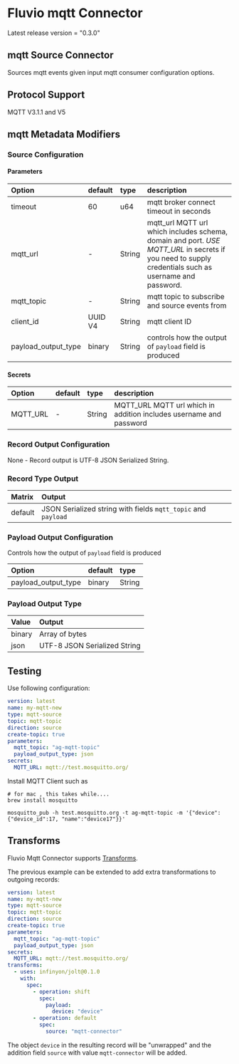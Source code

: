 # Fluvio mqtt Connector

Latest release version = "0.3.0"

## mqtt Source Connector

Sources mqtt events given input mqtt consumer configuration options.

## Protocol Support

MQTT V3.1.1 and V5

## mqtt Metadata Modifiers

### Source Configuration

#### Parameters

| Option              | default  | type     | description                                                                                                                                          |
|:--------------------|:---------|:---------|:-----------------------------------------------------------------------------------------------------------------------------------------------------|
| timeout             | 60       | u64      | mqtt broker connect timeout in seconds                                                                                                               |
| mqtt_url            | -        | String   | mqtt_url MQTT url which includes schema, domain and port. *USE MQTT_URL* in secrets if you need to supply credentials such as username and password. |
| mqtt_topic          | -        | String   | mqtt topic to subscribe and source events from                                                                                                       |
| client_id           | UUID V4  | String   | mqtt client ID                                                                                                                                       |
| payload_output_type | binary   | String   | controls how the output of `payload` field is produced                                                                                               |

#### Secrets

| Option        | default  | type   | description                                             |
| :---          | :---     | :---   | :----                                                   |
| MQTT_URL      | -        | String | MQTT_URL MQTT url which in addition includes username and password   |

### Record Output Configuration

None - Record output is UTF-8 JSON Serialized String.

### Record Type Output

| Matrix  | Output                                                        |
| :---    |:--------------------------------------------------------------|
| default | JSON Serialized string with fields `mqtt_topic` and `payload` |

### Payload Output Configuration

Controls how the output of `payload` field is produced

| Option              | default | type     | 
|:--------------------|:--------|:---------|
| payload_output_type | binary  | String   | 


### Payload Output Type

| Value  | Output                       |
|:-------|:-----------------------------|
| binary | Array of bytes               |
| json   | UTF-8 JSON Serialized String |


## Testing

Use following configuration:

```yaml
version: latest
name: my-mqtt-new
type: mqtt-source
topic: mqtt-topic
direction: source
create-topic: true
parameters:
  mqtt_topic: "ag-mqtt-topic"
  payload_output_type: json  
secrets:
  MQTT_URL: mqtt://test.mosquitto.org/
```


Install MQTT Client such as
```
# for mac , this takes while....
brew install mosquitto

mosquitto_pub -h test.mosquitto.org -t ag-mqtt-topic -m '{"device": {"device_id":17, "name":"device17"}}'
```

## Transforms
Fluvio Mqtt Connector supports [Transforms](../../common/README.md#transforms).

The previous example can be extended to add extra transformations to outgoing records:
```yaml
version: latest
name: my-mqtt-new
type: mqtt-source
topic: mqtt-topic
direction: source
create-topic: true
parameters:
  mqtt_topic: "ag-mqtt-topic"
  payload_output_type: json
secrets:
  MQTT_URL: mqtt://test.mosquitto.org/
transforms:
  - uses: infinyon/jolt@0.1.0
    with:
      spec:
        - operation: shift
          spec: 
            payload:
              device: "device"
        - operation: default
          spec:
            source: "mqtt-connector"   
```
The object `device` in the resulting record will be "unwrapped" and the addition field `source` with value `mqtt-connector`
will be added.